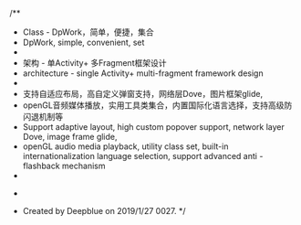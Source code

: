 /**
 * Class - DpWork，简单，便捷，集合
 * DpWork, simple, convenient, set
 *
 * 架构 - 单Activity+ 多Fragment框架设计
 * architecture - single Activity+ multi-fragment framework design
 *
 * 支持自适应布局，高自定义弹窗支持，网络层Dove，图片框架glide,
 * openGL音频媒体播放，实用工具类集合，内置国际化语言选择，支持高级防闪退机制等
 * Support adaptive layout, high custom popover support, network layer Dove, image frame glide,
 * openGL audio media playback, utility class set, built-in internationalization language selection, support advanced anti - flashback mechanism
 *
 * <p>
 * Created by Deepblue on 2019/1/27 0027.
 */
